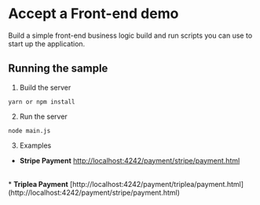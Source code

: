# Accept a Front-end demo

Build a simple front-end business logic
build and run scripts you can use to start up the application.

## Running the sample

1. Build the server

~~~
yarn or npm install
~~~

2. Run the server

~~~
node main.js
~~~

3. Examples

* <strong>Stripe Payment</strong> [http://localhost:4242/payment/stripe/payment.html](http://localhost:4242/payment/stripe/payment.html)
<br>
* <strong>Triplea Payment</strong> [http://localhost:4242/payment/triplea/payment.html](http://localhost:4242/payment/stripe/payment.html)
